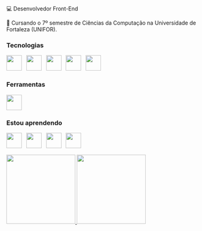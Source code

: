 💻 Desenvolvedor Front-End

📖 Cursando o 7º semestre de Ciências da Computação na Universidade de Fortaleza (UNIFOR).


### Tecnologias

<img src="https://cdn.jsdelivr.net/gh/devicons/devicon/icons/html5/html5-original.svg" width="40" heigth="40"/> &nbsp; <img src="https://cdn.jsdelivr.net/gh/devicons/devicon/icons/css3/css3-original.svg" width="40" heigth="40"/> &nbsp; <img src="https://cdn.jsdelivr.net/gh/devicons/devicon/icons/javascript/javascript-original.svg" width="40" heigth="40"/> &nbsp; <img src="https://cdn.jsdelivr.net/gh/devicons/devicon/icons/python/python-original.svg" width="40" heigth="40"/> &nbsp; <img src="https://cdn.jsdelivr.net/gh/devicons/devicon/icons/java/java-original.svg" width="40" heigth="40"/> 

### Ferramentas 

<img src="https://cdn.jsdelivr.net/gh/devicons/devicon/icons/vscode/vscode-original.svg" width="40" heigth="40"/>

### Estou aprendendo

<img src="https://cdn.jsdelivr.net/gh/devicons/devicon/icons/react/react-original.svg" width="40" heigth="40"/> &nbsp; <img src="https://cdn.jsdelivr.net/gh/devicons/devicon/icons/angularjs/angularjs-original.svg" width="40" heigth="40"/> &nbsp; <img src="https://cdn.jsdelivr.net/gh/devicons/devicon/icons/jquery/jquery-original.svg" width="40" heigth="40"/> &nbsp; <img src="https://cdn.jsdelivr.net/gh/devicons/devicon/icons/bootstrap/bootstrap-original.svg" width="40" heigth="40"/>

<div>
<a href="https://github.com/VictorTmelo">
<img height="180em" src="https://github-readme-stats.vercel.app/api/top-langs/?username=seu-usuário-aqui&layout=compact&langs_count=7&theme=dracula"/>
<img height="180em" src="https://github-readme-stats.vercel.app/api?username=seu-usuário-aqui&show_icons=true&theme=dracula&include_all_commits=true&count_private=true"/>
</div>

<!--
**VictorTmelo/VictorTmelo** is a ✨ _special_ ✨ repository because its `README.md` (this file) appears on your GitHub profile.

Here are some ideas to get you started:

- 🔭 I’m currently working on ...
- 🌱 I’m currently learning ...
- 👯 I’m looking to collaborate on ...
- 🤔 I’m looking for help with ...
- 💬 Ask me about ...
- 📫 How to reach me: ...
- 😄 Pronouns: ...
- ⚡ Fun fact: ...
-->

